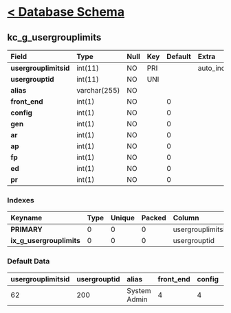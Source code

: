 # [< Database Schema](DatabaseSchema.md) #

## kc\_g\_usergrouplimits ##
| **Field** | Type | Null | Key | Default | Extra | Comment |
|:----------|:-----|:-----|:----|:--------|:------|:--------|
| **usergrouplimitsid** | int(11) | NO   | PRI |         | auto\_increment |         |
| **usergrouptid** | int(11) | NO   | UNI |         |       |         |
| **alias** | varchar(255) | NO   |     |         |       |         |
| **front\_end** | int(1) | NO   |     | 0       |       |         |
| **config** | int(1) | NO   |     | 0       |       |         |
| **gen**   | int(1) | NO   |     | 0       |       |         |
| **ar**    | int(1) | NO   |     | 0       |       |         |
| **ap**    | int(1) | NO   |     | 0       |       |         |
| **fp**    | int(1) | NO   |     | 0       |       |         |
| **ed**    | int(1) | NO   |     | 0       |       |         |
| **pr**    | int(1) | NO   |     | 0       |       |         |


### Indexes ###
| **Keyname** | Type | Unique | Packed | Column | Seq | Cardinality | Collation | Null | Comment |
|:------------|:-----|:-------|:-------|:-------|:----|:------------|:----------|:-----|:--------|
| **PRIMARY** | 0    | 0      | 0      | usergrouplimitsid | 1   | 1           | A         | 0    | 0       |
| **ix\_g\_usergrouplimits** | 0    | 0      | 0      | usergrouptid | 1   | 1           | A         | 0    | 0       |


### Default Data ###
| usergrouplimitsid | usergrouptid | alias | front\_end | config | gen | ar | ap | fp | ed | pr |
|:------------------|:-------------|:------|:-----------|:-------|:----|:---|:---|:---|:---|:---|
| 62                | 200          | System Admin | 4          | 4      | 4   | 4  | 4  | 4  | 4  | 4  |